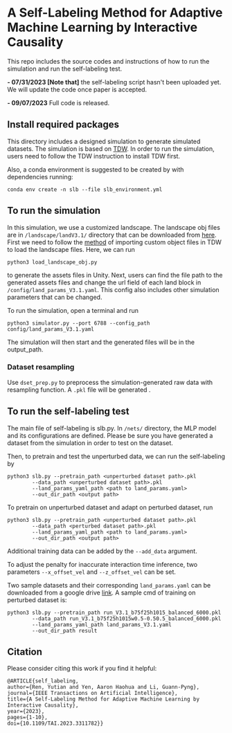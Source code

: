 # A Self-Labeling Method for Adaptive Machine Learning by Interactive Causality


This repo includes the source codes and instructions of how to run the
simulation and run the self-labeling test.

**- 07/31/2023  [Note that]** the self-labeling script hasn't been uploaded yet. We will update the code once paper is
accepted.

**- 09/07/2023** Full code is released.

## Install required packages


This directory includes a designed simulation to generate simulated datasets. 
The simulation is based on [TDW](https://github.com/threedworld-mit/tdw). In order to 
run the simulation, users need to follow the TDW instruction to install TDW first.

Also, a conda environment is suggested to be created by with dependencies running:
```
conda env create -n slb --file slb_environment.yml
```


## To run the simulation


In this simulation, we use a customized landscape. The landscape obj files are 
in ```/landscape/landV3.1/``` directory that can be downloaded from [here](https://drive.google.com/drive/folders/1wPcWQjs88ON8h_E7BlC1A9-qPjeesfM4?usp=sharing). 
First we need to follow the [method](https://github.com/threedworld-mit/tdw/blob/master/Documentation/lessons/custom_models/custom_models.md) 
of importing custom object files in TDW to load the landscape files. Here, we can run
```
python3 load_landscape_obj.py
```
to generate the assets files in Unity. Next, users can find the file path to the 
generated assets files and change the url field of each land block in 
```/config/land_params_V3.1.yaml```. This config also includes other simulation parameters
that can be changed. 

To run the simulation, open a terminal and run
```
python3 simulator.py --port 6788 --config_path config/land_params_V3.1.yaml
```

The simulation will then start and the generated files will be in the output_path.

### Dataset resampling
Use ```dset_prep.py``` to preprocess the simulation-generated raw data with resampling function. A ```.pkl``` file
will be generated .



## To run the self-labeling test

The main file of self-labeling is slb.py. In ```/nets/``` directory, the MLP model
and its configurations are defined. Please be sure you have generated a dataset
from the simulation in order to test on the dataset.

Then, to pretrain and test the unperturbed data, we can run the self-labeling by
```
python3 slb.py --pretrain_path <unperturbed dataset path>.pkl 
        --data_path <unperturbed dataset path>.pkl 
        --land_params_yaml_path <path to land_params.yaml>
        --out_dir_path <output path>
```

To pretrain on unperturbed dataset and adapt on perturbed dataset, run
```
python3 slb.py --pretrain_path <unperturbed dataset path>.pkl 
        --data_path <perturbed dataset path>.pkl 
        --land_params_yaml_path <path to land_params.yaml>
        --out_dir_path <output path>
```

Additional training data can be added by the ```--add_data``` argument.


To adjust the penalty for inaccurate interaction time inference, two parameters 
```--x_offset_vel``` and ```--z_offset_vel``` can be set.

Two sample datasets and their corresponding ```land_params.yaml``` can be downloaded from a google 
drive [link](https://drive.google.com/drive/folders/1wPcWQjs88ON8h_E7BlC1A9-qPjeesfM4?usp=sharing). 
A sample cmd of training on perturbed dataset is:
```
python3 slb.py --pretrain_path run_V3.1_b75f25h1015_balanced_6000.pkl 
        --data_path run_V3.1_b75f25h1015w0.5-0.50.5_balanced_6000.pkl 
        --land_params_yaml_path land_params_V3.1.yaml
        --out_dir_path result
```

## Citation
Please consider citing this work if you find it helpful:
```
@ARTICLE{self_labeling,
author={Ren, Yutian and Yen, Aaron Haohua and Li, Guann-Pyng},
journal={IEEE Transactions on Artificial Intelligence}, 
title={A Self-Labeling Method for Adaptive Machine Learning by Interactive Causality}, 
year={2023},
pages={1-10},
doi={10.1109/TAI.2023.3311782}}
```



